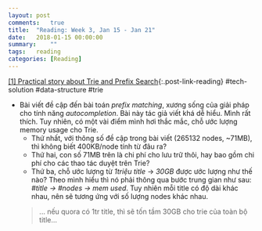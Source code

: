 ```yaml
---
layout: post
comments:	true
title:  "Reading: Week 3, Jan 15 - Jan 21"
date:   2018-01-15 00:00:00
summary:    ""
tags:   reading
categories:	[Reading]
---
```



[[1] Practical story about Trie and Prefix Search](https://huydx.com/post/169427855284/practical-story-about-trie-and-prefix-search){:.post-link-reading} <content-meta>#tech-solution #data-structure #trie</content-meta>
- Bài viết đề cập đến bài toán *prefix matching*, xương sống của giải pháp cho tính năng *autocompletion*. Bài này tác giả viết khá dễ hiểu. Mình rất thích. Tuy nhiên, có một vài điểm mình hơi thắc mắc, chỗ ước lượng memory usage cho Trie. 
	- Thứ nhất, với thông số đề cập trong bài viết (265132 nodes, ~71MB), thì không biết 400KB/node tính từ đâu ra? 
	- Thứ hai, con số 71MB trên là chi phí cho lưu trữ thôi, hay bao gồm chi phí cho các thao tác duyệt trên Trie?
	- Thứ ba, chỗ ước lượng từ *1triệu title* -> *30GB* được ước lượng như thế nào? Theo mình hiểu thì nó phải thông qua bước trung gian như sau: *#title -> #nodes -> mem used*. Tuy nhiên mỗi title có độ dài khác nhau, nên sẽ tương ứng với số lượng nodes khác nhau.
	> ... nếu quora có 1tr title, thì sẽ tốn tầm 30GB cho trie của toàn bộ title...
	

